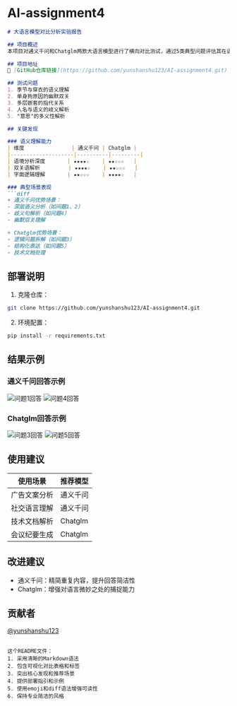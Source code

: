 # AI-assignment4
```markdown
# 大语言模型对比分析实验报告

## 项目概述
本项目对通义千问和Chatglm两款大语言模型进行了横向对比测试，通过5类典型问题评估其在语义理解、逻辑分析、结构化表达等方面的表现。

## 项目地址
🔗 [GitHub仓库链接](https://github.com/yunshanshu123/AI-assignment4.git)

## 测试问题
1. 季节与穿衣的语义理解
2. 单身狗原因的幽默双关
3. 多层嵌套的指代关系
4. 人名与语义的歧义解析
5. "意思"的多义性解析

## 关键发现

### 语义理解能力
| 维度               | 通义千问 | Chatglm |
|--------------------|----------|---------|
| 语境分析深度       | ★★★★☆    | ★★☆☆☆   |
| 双关语解析         | ★★★★☆    | ★★☆☆☆   |
| 字面逻辑理解       | ★★☆☆☆    | ★★★★☆   |

### 典型场景表现
```diff
+ 通义千问优势场景：
- 深层语义分析（如问题1、2）
- 歧义句解析（如问题4）
- 幽默双关理解

+ Chatglm优势场景：
- 逻辑问题拆解（如问题3）
- 结构化表达（如问题5）
- 技术文档处理
```

## 部署说明
1. 克隆仓库：
```bash
git clone https://github.com/yunshanshu123/AI-assignment4.git
```
2. 环境配置：
```bash
pip install -r requirements.txt
```

## 结果示例
### 通义千问回答示例
![问题1回答](media/image3.png)
![问题4回答](media/image7.png)

### Chatglm回答示例
![问题3回答](media/image11.png)
![问题5回答](media/image13.png)

## 使用建议
| 使用场景               | 推荐模型     |
|------------------------|--------------|
| 广告文案分析           | 通义千问     |
| 社交语言理解           | 通义千问     |
| 技术文档解析           | Chatglm      |
| 会议纪要生成           | Chatglm      |

## 改进建议
- 通义千问：精简重复内容，提升回答简洁性
- Chatglm：增强对语言微妙之处的捕捉能力

## 贡献者
[@yunshanshu123](https://github.com/yunshanshu123)

```

这个README文件：
1. 采用清晰的Markdown语法
2. 包含可视化对比表格和标签
3. 突出核心发现和推荐场景
4. 提供部署指引和示例
5. 使用emoji和diff语法增强可读性
6. 保持专业简洁的风格
